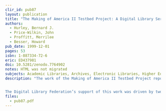 ```yaml
---
clir_id: pub87
layout: publication
title: "The Making of America II Testbed Project: A Digital Library Service Model"
authors: 
  - Hurley, Bernard J.
  - Price-Wilkin, John
  - Proffitt, Merrilee
  - Besser, Howard
pub_date: 1999-12-01
pages: 53
isbn: 1-887334-72-6
eric: ED437981
doi: 10.5281/zenodo.7764902
notes: HTML was not migrated
subjects: Academic Libraries, Archives, Electronic Libraries, Higher Education, Library Cooperation, Library Development, Library Services, Metadata, Models, Primary Sources, Program Development, Research Libraries
description: "The work of the Making of America II Testbed Project reported in this paper represents a singular effort in digital library development to find ways to provide access to and navigate a variety of materials. In this endeavor, a digital library service model has been defined that encapsulates the interaction of digital objects (including their metadata), tools, and services based on principles of object-oriented design. In developing the digital library service model, project participants did extensive work to identify and define the structural and administrative (often referred to as technical) metadata elements that are crucial in the development of the digital library services and tools.


The Digital Library Federation’s support of this work was driven by two of its program priorities: to stimulate the development of a core digital library infrastructure and to organize, provide access to, and preserve knowledge. This publication-DLF’s third-furthers the interests of the Federation and its members by presenting one possible model of digital library development for review and discussion within the DLF community and the digital library community at large."
files:
  - pub87.pdf
---
```


